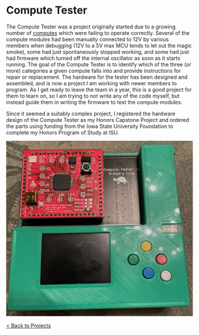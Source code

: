 # Compute Tester

The Compute Tester was a project originally started due to a growing number of [computes](/projects/prisum) which were failing to operate correctly. Several of the compute modules had been manually connected to 12V by various members when debugging (12V to a 5V max MCU tends to let out the magic smoke), some had just spontaneously stopped working, and some had just had firmware which turned off the internal oscillator as soon as it starts running. The goal of the Compute Tester is to identify which of the three (or more) categories a given compute falls into and provide instructions for repair or replacement. The hardware for the tester has been designed and assembled, and is now a project I am working with newer members to program. As I get ready to leave the team in a year, this is a good project for them to learn on, so I am trying to not write any of the code myself, but instead guide them in writing the firmware to test the compute modules.

Since it seemed a suitably complex project, I registered the hardware design of the Compute Tester as my Honors Capstone Project and ordered the parts using funding from the Iowa State University Foundation to complete my Honors Program of Study at ISU.

![Compute Tester](../../assets/images/tester.png)


[< Back to Projects](/projects)